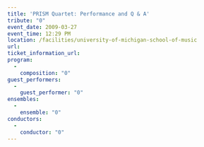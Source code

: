 ```yaml
---
title: 'PRISM Quartet: Performance and Q & A'
tribute: "0"
event_date: 2009-03-27
event_time: 12:29 PM
location: /facilities/university-of-michigan-school-of-music
url: 
ticket_information_url: 
program: 
  -
    composition: "0"
guest_performers: 
  -
    guest_performer: "0"
ensembles: 
  -
    ensemble: "0"
conductors: 
  -
    conductor: "0"
---
```

